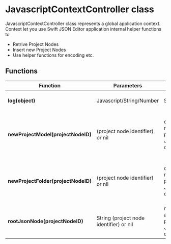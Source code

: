 # JavascriptContextController class

JavascriptContextController class represents a global application context. Context let you use Swift JSON Editor application internal helper functions to 

- Retrive Project Nodes
- Insert new Project Nodes
- Use helper functions for encoding etc.

## Functions
| Function | Parameters | Returns | Description |
| --- | --- | --- | --- |
| **log(object)** | Javascript/String/Number | String description | Use to print log information about provided objects |
| **newProjectModel(projectNodeID)** | (project node identifier) or nil | creates and returns new child model project node as JavascriptProjectNode object | if you pass nil context will append to document root, if you pass projectNodeIdentifier, new child node will be appended. |
| **newProjectFolder(projectNodeID)** | (project node identifier) or nil | creates and returns new child folder project node as JavascriptProjectNode object | if you pass nil context will append to document root, if you pass projectNodeIdentifier, new child node will be appended. |
| **rootJsonNode(projectNodeID)** | String (project node identifier) or nil | root JSON node associated with project node as JavascriptJsonNode object | returns root json node of project node |
